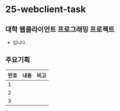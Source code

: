# 25-webclient-task

## 대학 웹클라이언트 프로그래밍 프로젝트
- 입니다.
## 주요기획
| 번호 | 내용 | 비고 |
|---|---|---|
| 1 |  |  |
| 2 |  |  |
| 3 |  |  |
